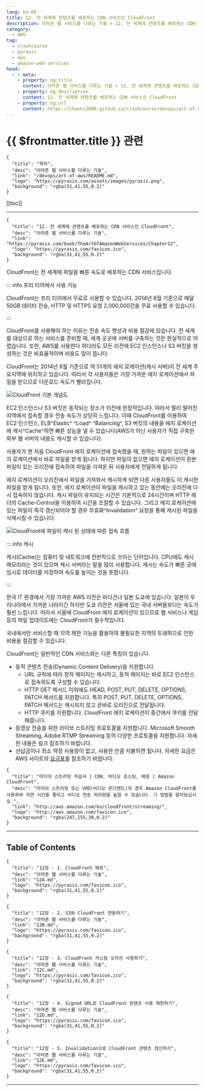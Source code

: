 ```yaml
---
lang: ko-KR
title: 12. 전 세계에 콘텐츠를 배포하는 CDN 서비스인 CloudFront
description: 아마존 웹 서비스를 다루는 기술 > 12. 전 세계에 콘텐츠를 배포하는 CDN 서비스인 CloudFront
category:
  - AWS
tag: 
  - crashcourse
  - pyrasis
  - aws 
  - amazon-web-services
head:
  - - meta:
    - property: og:title
      content: 아마존 웹 서비스를 다루는 기술 > 12. 전 세계에 콘텐츠를 배포하는 CDN 서비스인 CloudFront
    - property: og:description
      content: 12. 전 세계에 콘텐츠를 배포하는 CDN 서비스인 CloudFront
    - property: og:url
      content: https://chanhi2000.github.io/crashcourse/devops/art-of-aws/12.html
---
```


# {{ $frontmatter.title }} 관련

```component VPCard
{
  "title": "목차",
  "desc": "아마존 웹 서비스를 다루는 기술",
  "link": "/devops/art-of-aws/README.md",
  "logo": "https://pyrasis.com/assets/images/pyrasis.png",
  "background": "rgba(31,41,55,0.2)"
}
```

[[toc]]

---

```component VPCard
{
  "title": "12. 전 세계에 콘텐츠를 배포하는 CDN 서비스인 CloudFront",
  "desc": "아마존 웹 서비스를 다루는 기술",
  "link": "https://pyrasis.com/book/TheArtOfAmazonWebServices/Chapter12",
  "logo": "https://pyrasis.com/favicon.ico",
  "background": "rgba(31,41,55,0.2)"
}
```

CloudFront는 전 세계에 파일을 빠른 속도로 배포하는 CDN 서비스입니다.

::: info 프리 티어에서 사용 가능

CloudFront는 프리 티어에서 무료로 사용할 수 있습니다. 2014년 8월 기준으로 매달 50GB 데이터 전송, HTTP 및 HTTPS 요청 2,000,000건을 무료 사용할 수 있습니다.

:::

CloudFront를 사용해야 하는 이유는 전송 속도 향상과 비용 절감에 있습니다. 전 세계를 대상으로 하는 서비스를 준비할 때, 세계 곳곳에 서버를 구축하는 것은 현실적으로 어렵습니다. 또한, AWS를 사용한다 하더라도 모든 리전에 EC2 인스턴스나 S3 버킷을 생성하는 것은 비효율적이며 비용도 많이 듭니다.

CloudFront는 2014년 8월 기준으로 약 51개의 에지 로케이션(캐시 서버)이 전 세계 주요지역에 위치하고 있습니다. 따라서 각 사용자들은 가장 가까운 에지 로케이션에서 파일을 받으므로 다운로드 속도가 빨라집니다.

![CloudFront 기본 개념도](https://pyrasis.com/assets/images/TheArtOfAmazonWebServicesChapter12/1.png)

EC2 인스턴스나 S3 버킷은 동작되는 장소가 리전에 한정적입니다. 따라서 멀리 떨어진 지역에서 접속할 경우 전송 속도가 상당히 느립니다. 이때 CloudFront를 이용하여 EC2 인스턴스, ELB^Elastic^ ^Load^ ^Balancing^, S3 버킷의 내용을 에지 로케이션에 캐시^Cache^하면 빠른 성능을 낼 수 있습니다(AWS가 아닌 사용자가 직접 구축한 외부 웹 서버의 내용도 캐시할 수 있습니다).

사용자가 맨 처음 CloudFront 에지 로케이션에 접속했을 때, 원하는 파일이 있으면 에지 로케이션에서 바로 파일을 받게 됩니다. 하지만 파일이 없으면 에지 로케이션이 원본 파일이 있는 오리진에 접속하여 파일을 가져온 뒤 사용자에게 전달하게 됩니다.

에지 로케이션이 오리진에서 파일을 가져와서 캐시하게 되면 다른 사용자들도 이 캐시한 파일을 받게 됩니다. 또한, 에지 로케이션이 파일을 캐시하고 있는 동안에는 오리진에 다시 접속하지 않습니다. 캐시 파일이 유지되는 시간은 기본적으로 24시간이며 HTTP 헤더의 Cache-Control을 이용하여 시간을 조절할 수 있습니다. 그리고 에지 로케이션에 있는 파일이 즉각 갱신되어야 할 경우 무효화^Invalidation^ 요청을 통해 캐시된 파일을 삭제시킬 수 있습니다.

![CloudFront에 파일이 캐시 된 상태에 따른 접속 흐름](https://pyrasis.com/assets/images/TheArtOfAmazonWebServicesChapter12/2.png)

::: info 캐시

캐시(Cache)는 컴퓨터 및 네트워크에 전반적으로 쓰이는 단어입니다. CPU에도 캐시 메모리라는 것이 있으며 캐시 서버라는 말을 많이 사용합니다. 캐시는 속도가 빠른 곳에 임시로 데이터를 저장하여 속도를 높이는 것을 뜻합니다.

:::

한국 IT 환경에서 가장 가까운 AWS 리전은 바다건너 일본 도쿄에 있습니다. 일본이 우리나라에서 가까운 나라이긴 하지만 도쿄 리전은 서울에 있는 국내 서버들보다는 속도가 훨씬 느립니다. 따라서 서울에 CloudFront 에지 로케이션이 있으므로 웹 서비스나 게임 등의 파일 업데이트에는 CloudFront가 필수적입니다.

국내에서만 서비스할 때 지역 제한 기능을 활용하여 불필요한 지역의 트래픽으로 인한 비용을 절감할 수 있습니다.

CloudFront는 일반적인 CDN 서비스와는 다른 특징이 있습니다.

- 동적 콘텐츠 전송(Dynamic Content Delivery)을 지원합니다.
  - URL 규칙에 따라 정적 페이지는 캐시하고, 동적 페이지는 바로 EC2 인스턴스로 접속하도록 구성할 수 있습니다.
  - HTTP GET 메서드 이외에도 HEAD, POST, PUT, DELETE, OPTIONS, PATCH 메서드를 지원합니다. 특히 POST, PUT, DELETE, OPTIONS, PATCH 메서드는 캐시되지 않고 곧바로 오리진으로 전달됩니다.
  - HTTP 쿠키를 지원합니다. CloudFront 에지 로케이션이 중간에서 쿠키를 전달해줍니다.
- 동영상 전송을 위한 라이브 스트리밍 프로토콜을 지원합니다. Microsoft Smooth Streaming, Adobe RTMP Streaming 등의 다양한 프로토콜을 지원합니다. 자세한 내용은 링크 참조하기 바랍니다.
- 선납금이나 최소 약정 사용량이 없고, 사용한 만큼 지불하면 됩니다. 자세한 요금은 AWS 사이트의 [<FontIcon icon="fa-brands fa-aws"/>요금표](http://aws.amazon.com/ko/cloudfront/pricing/)를 참조하기 바랍니다.

```component VPCard
{
  "title": "미디어 스트리밍 자습서 | CDN, 비디오 호스팅, 배포 | Amazon CloudFront",
  "desc": "라이브 스트리밍 또는 VOD(비디오 온디맨드)의 경우 Amazon CloudFront를 사용하여 지연 시간을 줄이고 비디오 전송 처리량을 높일 수 있습니다. 그 방법을 알아보십시오.",
  "link": "http://aws.amazon.com/ko/cloudfront/streaming/",
  "logo": "http://aws.amazon.com/favicon.ico",
  "background": "rgba(247,155,38,0.2)"
}
```

---

## Table of Contents

```component VPCard
{
  "title": "12장 - 1. CloudFront 배포",
  "desc": "아마존 웹 서비스를 다루는 기술",
  "link": "12A.md",
  "logo": "https://pyrasis.com/favicon.ico",
  "background": "rgba(31,41,55,0.2)"
}
```

```component VPCard
{
  "title": "12장 - 2. S3와 CloudFront 연동하기",
  "desc": "아마존 웹 서비스를 다루는 기술",
  "link": "12B.md",
  "logo": "https://pyrasis.com/favicon.ico",
  "background": "rgba(31,41,55,0.2)"
}
```

```component VPCard
{
  "title": "12장 - 3. CloudFront 커스텀 오리진 사용하기",
  "desc": "아마존 웹 서비스를 다루는 기술",
  "link": "12C.md",
  "logo": "https://pyrasis.com/favicon.ico",
  "background": "rgba(31,41,55,0.2)"
}
```

```component VPCard
{
  "title": "12장 - 4. Signed URL로 CloudFront 콘텐츠 사용 제한하기",
  "desc": "아마존 웹 서비스를 다루는 기술",
  "link": "12D.md",
  "logo": "https://pyrasis.com/favicon.ico",
  "background": "rgba(31,41,55,0.2)"
}
```

```component VPCard
{
  "title": "12장 - 5. Invalidation으로 CloudFront 콘텐츠 갱신하기",
  "desc": "아마존 웹 서비스를 다루는 기술",
  "link": "12E.md",
  "logo": "https://pyrasis.com/favicon.ico",
  "background": "rgba(31,41,55,0.2)"
}
```

---

<TagLinks />